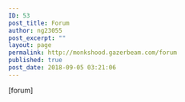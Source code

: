 ```yaml
---
ID: 53
post_title: Forum
author: ng23055
post_excerpt: ""
layout: page
permalink: http://monkshood.gazerbeam.com/forum
published: true
post_date: 2018-09-05 03:21:06
---
```

[forum]